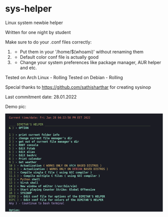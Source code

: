 # sys-helper
Linux system newbie helper

Written for one night by student

Make sure to do your .conf files correctly:

 1) - Put them in your '/home/$(whoami)' without renaming them
 2) - Default color conf file is actually good
 3) - Change your system preferences like package manager, AUR helper and etc.

Tested on Arch Linux - Rolling
Tested on Debian - Rolling

Special thanks to https://github.com/sathisharthar for creating sysinop

Last commitment date: 28.01.2022

Demo pic:

![](https://github.com/milchevdimitar/sys-helper/blob/main/.bash_helper_demo_picture.png/?raw=true)

